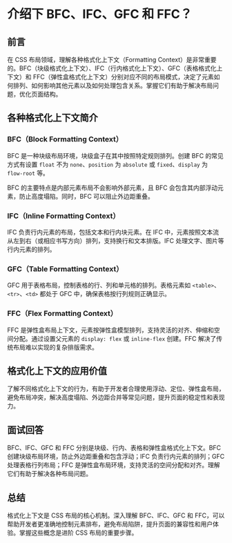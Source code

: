 # **介绍下 BFC、IFC、GFC 和 FFC？**

## 前言

在 CSS 布局领域，理解各种格式化上下文（Formatting Context）是非常重要的。BFC（块级格式化上下文）、IFC（行内格式化上下文）、GFC（表格格式化上下文）和 FFC（弹性盒格式化上下文）分别对应不同的布局模式，决定了元素如何排列、如何影响其他元素以及如何处理包含关系。掌握它们有助于解决布局问题，优化页面结构。

## 各种格式化上下文简介

### BFC（Block Formatting Context）

BFC 是一种块级布局环境，块级盒子在其中按照特定规则排列。创建 BFC 的常见方式有设置 `float` 不为 `none`、`position` 为 `absolute` 或 `fixed`、`display` 为 `flow-root` 等。

BFC 的主要特点是内部元素布局不会影响外部元素，且 BFC 会包含其内部浮动元素，防止高度塌陷。同时，BFC 可以阻止外边距重叠。

### IFC（Inline Formatting Context）

IFC 负责行内元素的布局，包括文本和行内块元素。在 IFC 中，元素按照文本流从左到右（或相应书写方向）排列，支持换行和文本排版。IFC 处理文字、图片等行内元素的排列。

### GFC（Table Formatting Context）

GFC 用于表格布局，控制表格的行、列和单元格的排列。表格元素如 `<table>`、`<tr>`、`<td>` 都处于 GFC 中，确保表格按行列规则正确显示。

### FFC（Flex Formatting Context）

FFC 是弹性盒布局上下文，元素按弹性盒模型排列，支持灵活的对齐、伸缩和空间分配。通过设置父元素的 `display: flex` 或 `inline-flex` 创建。FFC 解决了传统布局难以实现的复杂排版需求。

## 格式化上下文的应用价值

了解不同格式化上下文的行为，有助于开发者合理使用浮动、定位、弹性盒布局，避免布局冲突，解决高度塌陷、外边距合并等常见问题，提升页面的稳定性和表现力。

## 面试回答

BFC、IFC、GFC 和 FFC 分别是块级、行内、表格和弹性盒格式化上下文。BFC 创建块级布局环境，防止外边距重叠和包含浮动；IFC 负责行内元素的排列；GFC 处理表格行列布局；FFC 是弹性盒布局环境，支持灵活的空间分配和对齐。理解它们有助于解决各种布局问题。

## 总结

格式化上下文是 CSS 布局的核心机制。深入理解 BFC、IFC、GFC 和 FFC，可以帮助开发者更准确地控制元素排布，避免布局陷阱，提升页面的兼容性和用户体验。掌握这些概念是进阶 CSS 布局的重要步骤。